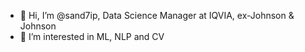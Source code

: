 - 👋 Hi, I’m @sand7ip, Data Science Manager at IQVIA, ex-Johnson & Johnson
- 👀 I’m interested in ML, NLP and CV


<!---
sand7ip/sand7ip is a ✨ special ✨ repository because its `README.md` (this file) appears on your GitHub profile.
You can click the Preview link to take a look at your changes.
--->
